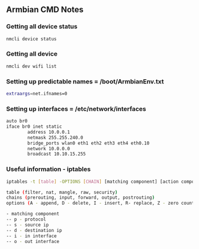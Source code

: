 ## Armbian CMD Notes

### Getting all device status
```bash
nmcli device status
```

### Getting all device
```bash
nmcli dev wifi list
```

### Setting up predictable names = /boot/ArmbianEnv.txt
```bash
extraargs=net.ifnames=0
```

### Setting up interfaces = /etc/network/interfaces
```bash
auto br0
iface br0 inet static
        address 10.0.0.1
        netmask 255.255.240.0
        bridge_ports wlan0 eth1 eth2 eth3 eth4 eth0.10
        network 10.0.0.0
        broadcast 10.10.15.255

```
### Useful information - iptables
```bash
iptables -t [table] -OPTIONS [CHAIN] [matching component] [action component]

table (filter, nat, mangle, raw, security)
chains (prerouting, input, forward, output, postrouting)
options (A - append, D - delete, I - insert, R- replace, Z - zero counters, L-list, P  - policy, E - renamte, F - flush, N - new user defined chain, X - delete chain)

- matching component
-- p - protocol
-- s - source ip
-- d - destination ip
-- i - in interface
-- o - out interface

```
